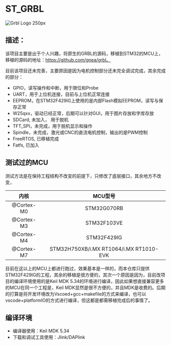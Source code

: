 # ST_GRBL
![Grbl Logo 250px](https://user-images.githubusercontent.com/42537573/131384819-1b6f93d4-67df-4933-aaee-5ba4f4d7ff07.png)

## 描述：

该项目主要是出于个人兴趣，将原生的GRBL的源码，移植到STM32的MCU上，移植的源码的地址：https://github.com/gnea/grbl。

目前该项目还未完善，主要原因是因为电机控制部分还未完全调试完成，其余完成的部分：

- GPIO，读写操作和中断，用于限位和Probe
- UART，用于上位机连接，目前与上位机正常连接
- EEPROM，在STM32F429IG上使用的是内部Flash模拟EEPROM，读写与保存正常
- W25qxx，驱动已经正常，后期可以针对GUI，用于图片存放和字库存放
- SDCard, 未加入， 用于脱机
- TFT_SPI，未完成，用于脱机显示和操作
- Spindle，未完成，激光或CNC的直流电机控制，输出的是PWM控制
- FreeRTOS, 已移植完成
- Fatfs, 已加入

## 测试过的MCU

测试方法是在保持工程结构不改变的前提下，只修改了底层接口，其余地方不改变，

|    内核    |                 MCU型号                 |
| :--------: | :-------------------------------------: |
| @Cortex-M0 |               STM32G070RB               |
| @Cortex-M3 |               STM32F103VE               |
| @Cortex-M4 |               STM32F429IG               |
| @Cortex-M7 | STM32H750XB/i.MX RT1064/i.MX RT1010-EVK |

目前在这以上的MCU上都进行跑过，效果基本是一样的，而本仓库只提供STM32F429IG的工程，其余的移植是很方便的，其次一个原因是因为，目前改项目的编译环境使用的是Keil MDK 5.34的环境进行编译，因此如果想直接兼容更多的MCU在同一个工程是，Keil MDK显然是很不方便的，并且MDK是收费的。后期的打算是将开发环境改为Vscoed+gcc+makefile的方式来编译，也可以vscode+platformIO的方式进行编译，但这都是都需移植完成后的事情了。

## 编译环境

- 编译器使用：Keil MDK 5.34
- 下载和调试工具使用：Jlink/DAPlink

